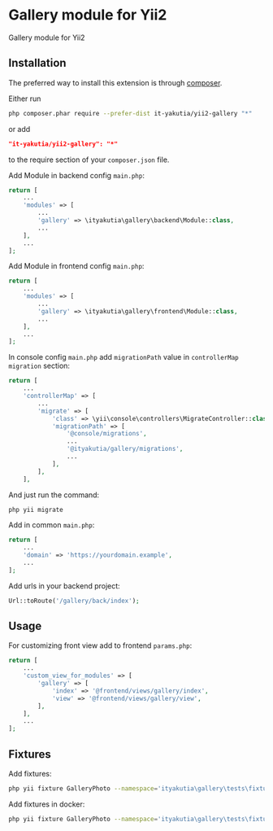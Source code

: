 Gallery module for Yii2
====================
Gallery module for Yii2

Installation
------------

The preferred way to install this extension is through [composer](http://getcomposer.org/download/).

Either run
```sh
php composer.phar require --prefer-dist it-yakutia/yii2-gallery "*"
```
or add
```json lines
"it-yakutia/yii2-gallery": "*"
```
to the require section of your `composer.json` file.

Add Module in backend config `main.php`:
```php
return [
    ...
    'modules' => [
        ...
        'gallery' => \ityakutia\gallery\backend\Module::class,
        ...
    ],
    ...
];
```

Add Module in frontend config `main.php`:
```php
return [
    ...
    'modules' => [
        ...
        'gallery' => \ityakutia\gallery\frontend\Module::class,
        ...
    ],
    ...
];
```

In console config `main.php` add `migrationPath` value in `controllerMap` `migration` section:
```php
return [
    ...
    'controllerMap' => [
        ...
	    'migrate' => [
		    'class' => \yii\console\controllers\MigrateController::class,
		    'migrationPath' => [
				'@console/migrations',
				...
			    '@ityakutia/gallery/migrations',
			    ...
		    ],
	    ],
    ],
```
And just run the command:
```sh
php yii migrate
```

Add in common `main.php`:
```php
return [
    ...
    'domain' => 'https://yourdomain.example',
    ...
];
```

Add urls in your backend project:
```php
Url::toRoute('/gallery/back/index');
```

Usage
-----

For customizing front view add to frontend `params.php`:
```php
return [
    ...
    'custom_view_for_modules' => [
        'gallery' => [
            'index' => '@frontend/views/gallery/index', 
            'view' => '@frontend/views/gallery/view',
        ],
    ],
    ...
];
```

Fixtures
--------

Add fixtures:
```sh
php yii fixture GalleryPhoto --namespace='ityakutia\gallery\tests\fixtures' 
```
Add fixtures in docker:
```sh
php yii fixture GalleryPhoto --namespace='ityakutia\gallery\tests\fixtures' --interactive=0
```